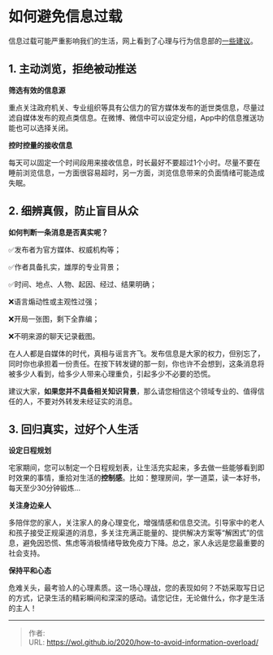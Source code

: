 # 如何避免信息过载


信息过载可能严重影响我们的生活，网上看到了心理与行为信息部的[一些建议](http://cpsy.ccnu.edu.cn/info/1122/1874.htm)。

## 1. 主动浏览，拒绝被动推送

**筛选有效的信息源**

重点关注政府机关、专业组织等具有公信力的官方媒体发布的逝世类信息，尽量过滤自媒体发布的观点类信息。在微博、微信中可以设定分组，App中的信息推送功能也可以选择关闭。

**控时控量的接收信息**

每天可以固定一个时间段用来接收信息，时长最好不要超过1个小时。尽量不要在睡前浏览信息，一方面很容易超时，另一方面，浏览信息带来的负面情绪可能造成失眠。

## 2. 细辨真假，防止盲目从众

**如何判断一条消息是否真实呢？**

✅发布者为官方媒体、权威机构等；

✅作者具备扎实，雄厚的专业背景；

✅时间、地点、人物、起因、经过、结果明确；

❌语言煽动性或主观性过强；

❌开局一张图，剩下全靠编；

❌不明来源的聊天记录截图。

在人人都是自媒体的时代，真相与谣言齐飞。发布信息是大家的权力，但别忘了，同时你也承担着一份责任。在按下转发键的那一刻，你也许不会想到，这条消息将被多少人看到，给多少人带来心理重负，引起多少不必要的恐慌。

建议大家，**如果您并不具备相关知识背景**，那么请您相信这个领域专业的、值得信任的人，不要对外转发未经证实的消息。

## 3. 回归真实，过好个人生活

**设定日程规划**

宅家期间，您可以制定一个日程规划表，让生活充实起来，多去做一些能够看到即时效果的事情，重拾对生活的**控制感**。比如：整理房间，学一道菜，读一本好书，每天至少30分钟锻炼...

**关注身边亲人**

多陪伴您的家人，关注家人的身心理变化，增强情感和信息交流。引导家中的老人和孩子接受正规渠道的消息，多关注充满正能量的、提供解决方案等“解困式”的信息，避免因恐慌、焦虑等消极情绪导致免疫力下降。总之，家人永远是您最重要的社会支持。

**保持平和心态**

危难关头，最考验人的心理素质。这一场心理战，您的表现如何？不妨采取写日记的方式，记录生活的精彩瞬间和深深的感动。请您记住，无论做什么，你才是生活的主人！


---

> 作者:   
> URL: https://wol.github.io/2020/how-to-avoid-information-overload/  

